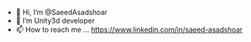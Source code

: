 - 👋 Hi, I’m @SaeedAsadshoar
- 👀 I’m Unity3d developer
- 📫 How to reach me ...
https://www.linkedin.com/in/saeed-asadshoar

<!---
SaeedAsadshoar/SaeedAsadshoar is a ✨ special ✨ repository because its `README.md` (this file) appears on your GitHub profile.
You can click the Preview link to take a look at your changes.
--->

